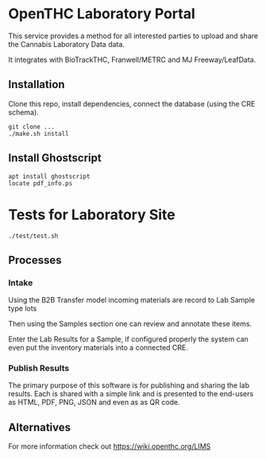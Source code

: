 # OpenTHC Laboratory Portal

This service provides a method for all interested parties to upload and share the Cannabis Laboratory Data data.

It integrates with BioTrackTHC, Franwell/METRC and MJ Freeway/LeafData.


## Installation

Clone this repo, install dependencies, connect the database (using the CRE schema).

```shell
git clone ...
./make.sh install
```


## Install Ghostscript

```
apt install ghostscript
locate pdf_info.ps
```


# Tests for Laboratory Site

```
./test/test.sh
```


## Processes

### Intake

Using the B2B Transfer model incoming materials are record to Lab Sample type lots

Then using the Samples section one can review and annotate these items.

Enter the Lab Results for a Sample, if configured properly the system can even put the inventory materials into a connected CRE.

### Publish Results

The primary purpose of this software is for publishing and sharing the lab results.
Each is shared with a simple link and is presented to the end-users as HTML, PDF, PNG, JSON and even as as QR code.


## Alternatives

For more information check out https://wiki.openthc.org/LIMS
